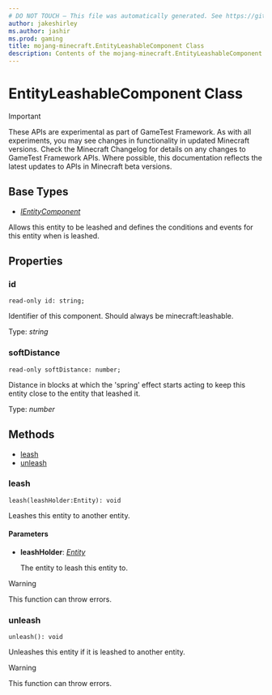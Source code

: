 ```yaml
---
# DO NOT TOUCH — This file was automatically generated. See https://github.com/Mojang/MinecraftScriptingApiDocsGenerator to modify descriptions, examples, etc.
author: jakeshirley
ms.author: jashir
ms.prod: gaming
title: mojang-minecraft.EntityLeashableComponent Class
description: Contents of the mojang-minecraft.EntityLeashableComponent class.
---
```

# EntityLeashableComponent Class
>[!IMPORTANT]
>These APIs are experimental as part of GameTest Framework. As with all experiments, you may see changes in functionality in updated Minecraft versions. Check the Minecraft Changelog for details on any changes to GameTest Framework APIs. Where possible, this documentation reflects the latest updates to APIs in Minecraft beta versions.

## Base Types
- [*IEntityComponent*](IEntityComponent.md)

Allows this entity to be leashed and defines the conditions and events for this entity when is leashed.

## Properties
### **id**
`read-only id: string;`

Identifier of this component. Should always be minecraft:leashable.

Type: *string*


### **softDistance**
`read-only softDistance: number;`

Distance in blocks at which the 'spring' effect starts acting to keep this entity close to the entity that leashed it.

Type: *number*



## Methods
- [leash](#leash)
- [unleash](#unleash)
  
### **leash**
`
leash(leashHolder:Entity): void
`

Leashes this entity to another entity.
#### **Parameters**
- **leashHolder**: [*Entity*](Entity.md)
  
  The entity to leash this entity to.


> [!WARNING]
> This function can throw errors.

### **unleash**
`
unleash(): void
`

Unleashes this entity if it is leashed to another entity.


> [!WARNING]
> This function can throw errors.


